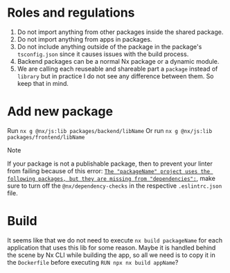 # Roles and regulations

1. Do not import anything from other packages inside the shared package.
2. Do not import anything from apps in packages.
3. Do not include anything outside of the package in the package's `tsconfig.json` since it causes issues with the build process.
4. Backend packages can be a normal Nx package or a dynamic module.
5. We are calling each reuseable and shareable part a `package` instead of `library` but in practice I do not see any difference between them. So keep that in mind.

# Add new package

Run `nx g @nx/js:lib packages/backend/libName`
Or run `nx g @nx/js:lib packages/frontend/libName`

> [!NOTE]
>
> If your package is not a publishable package, then to prevent your linter from failing because of this error: [`The "packageName" project uses the following packages, but they are missing from "dependencies":`](https://github.com/nrwl/nx/issues/19307), make sure to turn off the `@nx/dependency-checks` in the respective `.eslintrc.json` file.

# Build

It seems like that we do not need to execute `nx build packageName` for each application that uses this lib for some reason. Maybe it is handled behind the scene by Nx CLI while building the app, so all we need is to copy it in the `Dockerfile` before executing `RUN npx nx build appName`?
